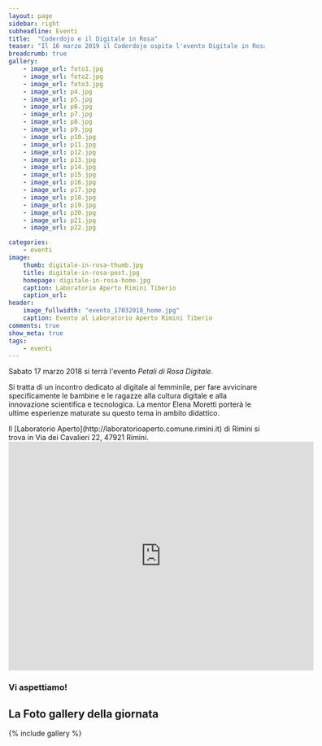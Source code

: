 ```yaml
---
layout: page
sidebar: right
subheadline: Eventi
title:  "Coderdojo e il Digitale in Rosa"
teaser: "Il 16 marzo 2019 il Coderdojo ospita l'evento Digitale in Rosa"
breadcrumb: true
gallery:
    - image_url: foto1.jpg
    - image_url: foto2.jpg
    - image_url: foto3.jpg
    - image_url: p4.jpg  
    - image_url: p5.jpg     
    - image_url: p6.jpg
    - image_url: p7.jpg
    - image_url: p8.jpg
    - image_url: p9.jpg
    - image_url: p10.jpg
    - image_url: p11.jpg
    - image_url: p12.jpg
    - image_url: p13.jpg
    - image_url: p14.jpg
    - image_url: p15.jpg
    - image_url: p16.jpg
    - image_url: p17.jpg
    - image_url: p18.jpg
    - image_url: p19.jpg
    - image_url: p20.jpg
    - image_url: p21.jpg
    - image_url: p22.jpg

categories:
    - eventi
image:
    thumb: digitale-in-rosa-thumb.jpg
    title: digitale-in-rosa-post.jpg
    homepage: digitale-in-rosa-home.jpg
    caption: Laboratorio Aperto Rimini Tiberio
    caption_url:
header:
    image_fullwidth: "evento_17032018_home.jpg"
    caption: Evento al Laboratorio Aperto Rimini Tiberio
comments: true
show_meta: true
tags:
    - eventi
---
```

Sabato 17 marzo 2018 si terrà l'evento *Petali di Rosa Digitale*.

Si tratta di un incontro dedicato al digitale al femminile, per fare avvicinare specificamente le bambine e le ragazze alla cultura digitale e alla innovazione scientifica e tecnologica. La mentor Elena Moretti porterà le ultime esperienze maturate su questo tema in ambito didattico.



<!--more-->Il [Laboratorio Aperto](http://laboratorioaperto.comune.rimini.it) di Rimini si trova in Via dei Cavalieri 22, 47921 Rimini.


<iframe src="https://www.google.com/maps/embed?pb=!1m18!1m12!1m3!1d2866.959361511206!2d12.564301251683695!3d44.06354777900686!2m3!1f0!2f0!3f0!3m2!1i1024!2i768!4f13.1!3m3!1m2!1s0x132cc336cd47bf51%3A0xe581edc948251a2e!2sLaboratorio+Aperto+Rimini+Tiberio!5e0!3m2!1sen!2sit!4v1537536736653" width="600" height="450" frameborder="0" style="border:0" allowfullscreen></iframe>

### Vi aspettiamo!



## La Foto gallery della giornata
{% include gallery %}
